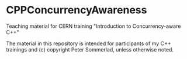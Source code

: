 # CPPConcurrencyAwareness
Teaching material for CERN training "Introduction to Concurrency-aware C++"


The material in this repository is intended for participants of my C++ trainings and (c) copyright Peter Sommerlad, unless otherwise noted.
